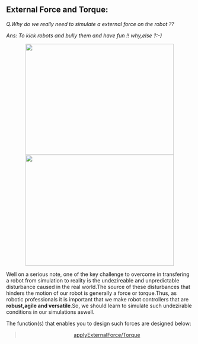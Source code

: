 ## External Force and Torque:
_Q.Why do we really need to simulate a external force on the robot ??_

_Ans: To kick robots and bully them and have fun !! why,else ?:-)_

<p align="center">
 <img width = "400" height = "300" src="https://c.tenor.com/Z9mJhi8ruK4AAAAC/robot-robotic.gif">

 <img width = "400" height = "300" src="https://cdn.zmescience.com/wp-content/uploads/2016/02/xyDeq5VeiILHq.gif">
</p>

Well on a serious note, one of the key challenge to overcome in transfering a robot from simulation to reality is the undezireable and unpredictable disturbance caused in the real world.The source of these disturbances that hinders the motion of our robot is generally a force or torque.Thus, as robotic professionals it is important that we make robot controllers that are **robust,agile and versatile**.So, we should learn to simulate such undezirable conditions in our simulations aswell.

The function(s) that enables you to design such forces are designed below: 

<div align = "center">

> [applyExternalForce/Torque](https://docs.google.com/document/d/10sXEhzFRSnvFcl3XxNGhnD4N2SedqwdAvK3dsihxVUA/preview#heading=h.mq73m9o2gcpy)

</div>
